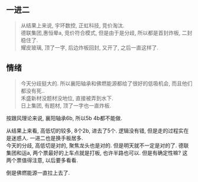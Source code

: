 ## 一进二
> 从结果上来说, 宇环数控, 正虹科技, 竞价淘汰.   
> 德联集团,惠恒晕a, 竞价符合模式, 但是由于是分歧, 所以都是首封炸板, 二封稳住了.   
> 耀皮玻璃, 顶了一字, 后边炸板回封, 又开了, 之后一直这样了.   


##  情绪
> 今天分歧挺大的. 所以襄阳轴承和佛燃能源都给了很好的低吸机会, 而且他们都没有死..    
> 禾盛新材没题材没地位, 直接被弄到水下.  
> 日上集团, 有题材, 顶了一字也一直炸板.  


按跟风理论来说, 襄阳轴承6b, 所以5b 4b都不能做. 

从结果上来看, 高低切的较多, 8个2b, 进去了5个. 逻辑没有错, 但是走的过程实在是迷惑人. 一进二也是换手板居多.  
今天的分歧, 高低切是对的, 聚焦龙头也是对的. 但是明天就不一定是对的了. 
德联集团和运a, 两个票最好的上车点就是打板, 也许半路也可以. 但是有确定性嘛? 这两个票值得注意, 以后要多看看.  


倒是佛燃能源一直拉上去了.  
